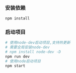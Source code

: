 ### 安装依赖

```bash
npm install
```

### 启动项目

```bash
# 使用node-dev启动项目,支持热更新
# 需要全局安装node-dev
# npm install node-dev -D
npm run dev
# 使用node启动项目
npm start
```
